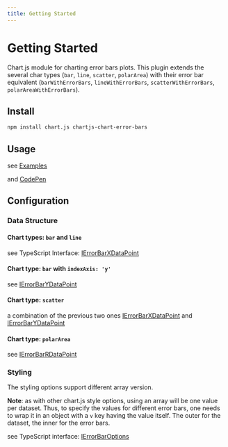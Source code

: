 ```yaml
---
title: Getting Started
---
```


# Getting Started

Chart.js module for charting error bars plots. This plugin extends the several char types (`bar`, `line`, `scatter`, `polarArea`)
with their error bar equivalent (`barWithErrorBars`, `lineWithErrorBars`, `scatterWithErrorBars`, `polarAreaWithErrorBars`).

## Install

```sh
npm install chart.js chartjs-chart-error-bars
```

## Usage

see [Examples](./examples/)

and [CodePen](https://codepen.io/sgratzl/pen/ZEbqmqx)

## Configuration

### Data Structure

#### Chart types: `bar` and `line`

see TypeScript Interface: [IErrorBarXDataPoint](/api/interfaces/interface.IErrorBarXDataPoint.md)

#### Chart type: `bar` with `indexAxis: 'y'`

see [IErrorBarYDataPoint](/api/interfaces/interface.IErrorBarYDataPoint.md)

#### Chart type: `scatter`

a combination of the previous two ones [IErrorBarXDataPoint](/api/interfaces/interface.IErrorBarXDataPoint.md) and [IErrorBarYDataPoint](/api/interfaces/interface.IErrorBarYDataPoint.md)

#### Chart type: `polarArea`

see [IErrorBarRDataPoint](/api/interfaces/interface.IErrorBarRDataPoint.md)

### Styling

The styling options support different array version.

**Note**: as with other chart.js style options, using an array will be one value per dataset. Thus, to specify the values for different error bars, one needs to wrap it in an object with a `v` key having the value itself. The outer for the dataset, the inner for the error bars.

see TypeScript interface: [IErrorBarOptions](/api/interfaces/interface.IErrorBarOptions.md)
